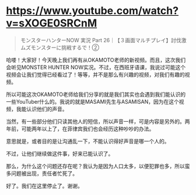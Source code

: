 # https://www.youtube.com/watch?v=sXOGE0SRCnM

> モンスターハンターNOW 実況 Part 26｜【３画面マルチプレイ】討伐激ムズモンスターに挑戦するで！② 

哈喽！大家好！今天晚上我们再有从OKAMOTO老师的新视频。而且，这次我们会听见MONSTER HUNTER NOW实况。不过，在西班牙语课，我说过可能这个视频会让我们觉得已经看过了！等等，并不是那么有兴趣的视频，对我们有趣的视频。

所以可能这次OKAMOTO老师给我们分享的就是我们其实也会遇到我们能认识的一些YouTuber什么的。我说的就是MASAMI先生与ASAMISAN，因为在这个视频，我能认识他们的声音。

当然，有一些部分他们只读其他人的短信，所以声音一样，可是内容是另外的。两年前，可能两年以上了，在菲律宾我们也会经历这种吵吵的办法。

意思就是，或者目的是让沟通乱一下，不能认识得好声音是哪一个人的。

不过，让他们继续做这件事，好来已能认识了。

那么，为什么这个问题还存在呢？我认为是因为人口太多，以便犯罪也多，所以蛮多问题被出现，责任者忙死了。

好了。我们在这里停止了。谢谢。

